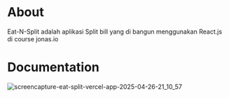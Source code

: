 # About
Eat-N-Split adalah aplikasi Split bill yang di bangun menggunakan React.js di course jonas.io

# Documentation
![screencapture-eat-split-vercel-app-2025-04-26-21_10_57](https://github.com/user-attachments/assets/6f9e50c9-63a9-4046-83a9-aa8c0b41971e)
